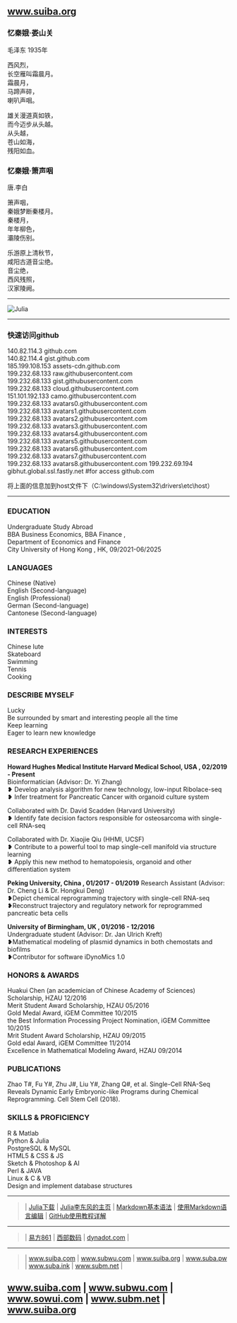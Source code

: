 ## www.suiba.org   
### 忆秦娥·娄山关
毛泽东
1935年

西风烈，  
长空雁叫霜晨月。  
霜晨月，  
马蹄声碎，  
喇叭声咽。

雄关漫道真如铁，  
而今迈步从头越。  
从头越，  
苍山如海，  
残阳如血。

### 忆秦娥·箫声咽
唐.李白  

箫声咽，  
秦娥梦断秦楼月。  
秦楼月，  
年年柳色，  
灞陵伤别。   
  
乐游原上清秋节，  
咸阳古道音尘绝。  
音尘绝，  
西风残照，  
汉家陵阙。

***  
![Julia](https://julialang.org/assets/infra/logo.svg)  

***   
   
   
###    快速访问github
 
140.82.114.3     github.com   
140.82.114.4     gist.github.com   
185.199.108.153  assets-cdn.github.com   
199.232.68.133   raw.githubusercontent.com   
199.232.68.133   gist.githubusercontent.com   
199.232.68.133   cloud.githubusercontent.com   
151.101.192.133  camo.githubusercontent.com   
199.232.68.133 avatars0.githubusercontent.com   
199.232.68.133 avatars1.githubusercontent.com  
199.232.68.133 avatars2.githubusercontent.com  
199.232.68.133 avatars3.githubusercontent.com  
199.232.68.133 avatars4.githubusercontent.com  
199.232.68.133 avatars5.githubusercontent.com  
199.232.68.133 avatars6.githubusercontent.com  
199.232.68.133 avatars7.githubusercontent.com  
199.232.68.133 avatars8.githubusercontent.com
199.232.69.194       gibhut.global.ssl.fastly.net  #for  access github.com    
  
  
将上面的信息加到host文件下（C:\windows\System32\drivers\etc\host）   

    
 ***    
 
###   EDUCATION
Undergraduate Study Abroad   
BBA Business Economics, 
BBA Finance ,     
Department of Economics and Finance   
City University of Hong Kong , HK, 
09/2021-06/2025

  
###   LANGUAGES
Chinese (Native)  
English (Second-language)    
English (Professional)    
German (Second-language)   
Cantonese  (Second-language)    

###   INTERESTS
Chinese lute    
Skateboard    
Swimming    
Tennis     
Cooking   
   
   
###   DESCRIBE MYSELF  
Lucky  
Be surrounded by smart and interesting people all the time  
Keep learning  
Eager to learn new knowledge    
  
  
###   RESEARCH EXPERIENCES  
**Howard Hughes Medical Institute  Harvard Medical School, USA ,  02/2019 - Present**   
Bioinformatician (Advisor: Dr. Yi Zhang)    
❥ Develop analysis algorithm for new technology, low-input Ribolace-seq      
❥ Infer treatment for Pancreatic Cancer with organoid culture system  

Collaborated with Dr. David Scadden (Harvard University)    
❥ Identify fate decision factors responsible for osteosarcoma with single-cell RNA-seq  

Collaborated with Dr. Xiaojie Qiu (HHMI, UCSF)    
❥ Contribute to a powerful tool to map single-cell manifold via structure learning     
❥ Apply this new method to hematopoiesis, organoid and other differentiation system

**Peking University, China  ,  01/2017 - 01/2019**
Research Assistant (Advisor: Dr. Cheng Li & Dr. Hongkui Deng)     
❥Depict chemical reprogramming trajectory with single-cell RNA-seq    
❥Reconstruct trajectory and regulatory network for reprogrammed pancreatic beta cells  

**University of Birmingham, UK  ,    01/2016 - 12/2016**   
Undergraduate student (Advisor: Dr. Jan Ulrich Kreft)    
❥Mathematical modeling of plasmid dynamics in both chemostats and biofilms    
❥Contributor for software iDynoMics 1.0   
    
    
###   HONORS & AWARDS    
Huakui Chen (an academician of Chinese Academy of Sciences) Scholarship, HZAU   12/2016  
Merit Student Award Scholarship, HZAU      05/2016  
Gold Medal Award, iGEM Committee      10/2015  
the Best Information Processing Project Nomination, iGEM Committee   10/2015  
Mrit Student Award Scholarship, HZAU   09/2015    
Gold edal Award, iGEM Committee   11/2014  
Excellence in Mathematical Modeling Award, HZAU    09/2014      
    

###   PUBLICATIONS    
Zhao T#, Fu Y#, Zhu J#, Liu Y#, Zhang Q#, et al. Single-Cell RNA-Seq Reveals Dynamic Early Embryonic-like Programs during Chemical Reprogramming. Cell Stem Cell (2018).


###   SKILLS & PROFICIENCY     
R & Matlab    
Python & Julia  
PostgreSQL & MySQL    
HTML5 & CSS & JS    
Sketch & Photoshop & AI    
Perl & JAVA    
Linux & C & VB  
Design and implement database structures  


***  
>  | <a href="https://julialang.org/downloads" target="_blank">Julia下载</a>  | <a href="https://www.math.pku.edu.cn/teachers/lidf" target="_blank">Julia李东风的主页</a> |
<a href="https://www.jianshu.com/p/191d1e21f7ed" target="_blank">Markdown基本语法</a>  | <a href="https://www.jianshu.com/p/b4072805fba2" target="_blank">使用Markdown语言编辑</a> |
<a href="https://www.pianshen.com/article/977248135" target="_blank">GitHub使用教程详解</a>
---  
>  |  <a href="https://www.861.cn/Domain" target="_blank">易方861</a>  | <a href="https://www.west.cn" target="_blank">西部数码</a> |
<a href="https://www.dynadot.com/zh" target="_blank">dynadot.com</a>  |   

***   

> | <a href="https://suiba.com" target="_blank">www.suiba.com</a>  |  <a href="https://www.subwu.com" target="_blank">www.subwu.com</a>   |  <a href="https://suiba.org" target="_blank">www.suiba.org</a>  |   <a href="https://suba.pw" target="_blank">www.suba.pw</a>   |    <a href="https://suba.ink" target="_blank">www.suba.ink</a>    | <a href="https://subm.net" target="_blank">www.subm.net</a>  |


##  www.suiba.com   |   www.subwu.com  |   www.sowui.com  |   www.subm.net |   www.suiba.org
